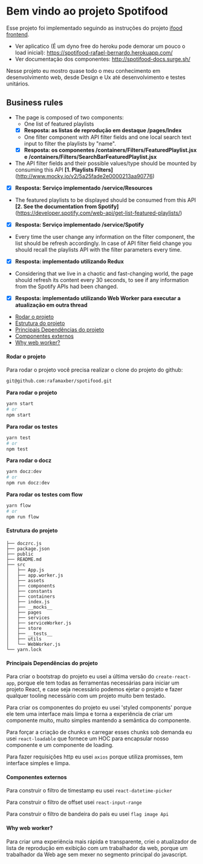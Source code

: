 # Bem vindo ao projeto Spotifood

Esse projeto foi implementado seguindo as instruções do projeto [ifood frontend](https://github.com/ifood/ifood-frontend-test/blob/master/README.md).

* Ver aplicatico (É um dyno free do heroku pode demorar um pouco o load inicial): https://spotifood-rafael-bernardo.herokuapp.com/
* Ver documentação dos componentes: http://spotifood-docs.surge.sh/

Nesse projeto eu mostro quase todo o meu conhecimento em desenvolvimento web, desde Design e Ux até desenvolvimento e testes unitários.

## Business rules

* The page is composed of two components:
    * One list of featured playlists
    - [x] **Resposta: as listas de reprodução em destaque /pages/Index**
    * One filter component with API filter fields and one local search text input to filter the playlists by "name".
    - [x] **Resposta: os componentes /containers/Filters/FeaturedPlaylist.jsx e /containers/Filters/SearchBarFeaturedPlaylist.jsx**

* The API filter fields and their possible values/type should be mounted by consuming this API **[1. Playlists Filters]** (http://www.mocky.io/v2/5a25fade2e0000213aa90776)
- [x] **Resposta: Serviço implementado /service/Resources**

* The featured playlists to be displayed should be consumed from this API **[2. See the documentation from Spotify]** (https://developer.spotify.com/web-api/get-list-featured-playlists/)
- [x] **Resposta: Serviço implementado /service/Spotify**

* Every time the user change any information on the filter component, the list should be refresh accordingly. In case of API filter field change you should recall the playlists API with the filter parameters every time.
- [x] **Resposta: implementado utilizando Redux**

* Considering that we live in a chaotic and fast-changing world, the page should refresh its content every 30 seconds, to see if any information from the Spotify APIs had been changed.
- [x] **Resposta: implementado utilizando Web Worker para executar a atualização em outra thread**

* [Rodar o projeto](#rodar-o-projeto)
* [Estrutura do projeto](#estrutura-do-projeto)
* [Principais Dependências do projeto](#principais-dependências-do-projeto)
* [Componentes externos](#componentes-externos)
* [Why web worker?](#why-web-worker?)

#### Rodar o projeto

Para rodar o projeto você precisa realizar o clone do projeto do github:

```sh
git@github.com:rafamaxber/spotifood.git
```

**Para rodar o projeto**

```sh
yarn start
# or
npm start
```

**Para rodar os testes**

```sh
yarn test
# or
npm test
```

**Para rodar o docz**

```sh
yarn docz:dev
# or
npm run docz:dev
```


**Para rodar os testes com flow**

```sh
yarn flow
# or
npm run flow
```

#### Estrutura do projeto

```
├── doczrc.js
├── package.json
├── public
├── README.md
├── src
│   ├── App.js
│   ├── app.worker.js
│   ├── assets
│   ├── components
│   ├── constants
│   ├── containers
│   ├── index.js
│   ├── __mocks__
│   ├── pages
│   ├── services
│   ├── serviceWorker.js
│   ├── store
│   ├── __tests__
│   ├── utils
│   └── WebWorker.js
└── yarn.lock
```

#### Principais Dependências do projeto

Para criar o bootstrap do projeto eu usei a última versão do `create-react-app`, porque ele tem todas as ferramentas necessárias para iniciar um projeto React, e case seja necessário podemos ejetar o projeto e fazer qualquer tooling necessário com um projeto muito bem testado.

Para criar os componentes do projeto eu usei 'styled components' porque ele tem uma interface mais limpa e torna a experiência de criar um componente muito, muito simples mantendo a semântica do componente.

Para forçar a criação de chunks e carregar esses chunks sob demanda eu usei `react-loadable` que fornece um HOC para encapsular nosso componente e um componente de loading.

Para fazer requisições http eu usei `axios` porque utiliza promisses, tem interface simples e limpa.


#### Componentes externos

Para construir o filtro de timestamp eu usei `react-datetime-picker`

Para construir o filtro de offset usei `react-input-range`

Para construir o filtro de bandeira do país eu usei `flag image Api`


#### Why web worker?

Para criar uma experiência mais rápida e transparente, criei o atualizador de lista de reprodução em exibição com um trabalhador da web, porque um trabalhador da Web age sem mexer no segmento principal do javascript.
